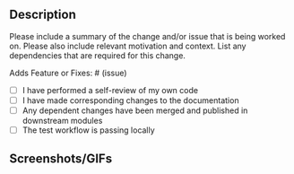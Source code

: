 ## Description

Please include a summary of the change and/or issue that is being worked on. Please also include relevant motivation and context. List any dependencies that are required for this change.

Adds Feature or Fixes: # (issue)

- [ ] I have performed a self-review of my own code
- [ ] I have made corresponding changes to the documentation
- [ ] Any dependent changes have been merged and published in downstream modules
- [ ] The test workflow is passing locally

## Screenshots/GIFs
